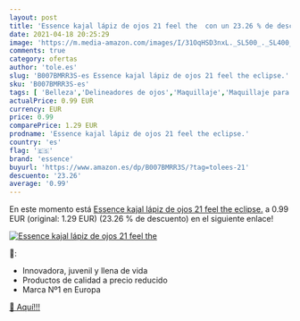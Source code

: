 ```yaml
---
layout: post
title: 'Essence kajal lápiz de ojos 21 feel the  con un 23.26 % de descuento'
date: 2021-04-18 20:25:29
image: 'https://m.media-amazon.com/images/I/31OqHSD3nxL._SL500_._SL400_.jpg'
comments: true
category: ofertas
author: 'tole.es'
slug: 'B007BMRR3S-es Essence kajal lápiz de ojos 21 feel the eclipse.'
sku: 'B007BMRR3S-es'
tags: [ 'Belleza','Delineadores de ojos','Maquillaje','Maquillaje para ojos','essence','lápiz', ]
actualPrice: 0.99 EUR
currency: EUR
price: 0.99
comparePrice: 1.29 EUR
prodname: 'Essence kajal lápiz de ojos 21 feel the eclipse.'
country: 'es'
flag: '🇪🇸'
brand: 'essence'
buyurl: 'https://www.amazon.es/dp/B007BMRR3S/?tag=tolees-21'
descuento: '23.26'
average: '0.99'
---
```


En este momento está [Essence kajal lápiz de ojos 21 feel the eclipse.](https://www.amazon.es/dp/B007BMRR3S/?tag=tolees-21) a 0.99 EUR (original: 1.29 EUR) (23.26 %  de descuento) en el siguiente enlace!

[![Essence kajal lápiz de ojos 21 feel the ](https://m.media-amazon.com/images/I/31OqHSD3nxL._SL500_._SL400_.jpg)](https://www.amazon.es/dp/B007BMRR3S/?tag=tolees-21)

🔎:

- Innovadora, juvenil y llena de vida
- Productos de calidad a precio reducido
- Marca Nº1 en Europa

[🛒 Aquí!!!](https://www.amazon.es/dp/B007BMRR3S/?tag=tolees-21)
